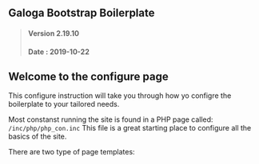 ## Galoga Bootstrap Boilerplate
> #### Version 2.19.10 
> #### Date : 2019-10-22

## Welcome to the configure page
This configure instruction will take you through how yo configre the boilerplate to your tailored needs.

Most constanst running the site is found in a PHP page called:
<code>/inc/php/php_con.inc</code>
This file is a great starting place to configure all the basics of the site.

There are two type of page templates: 
